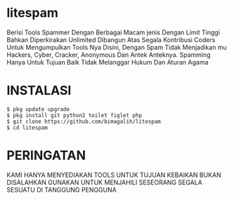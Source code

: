 # litespam
Berisi Tools Spammer Dengan Berbagai Macam jenis Dengan Limit Tinggi Bahkan Diperkirakan Unlimited Dibangun Atas Segala Kontribusi Coders Untuk Mengumpulkan Tools Nya Disini, Dengan Spam Tidak Menjadikan mu Hackers, Cyber, Cracker, Anonymous Dan Antek Anteknya. Spamming Hanya Untuk Tujuan Baik Tidak Melanggar Hukum Dan Aturan Agama

# INSTALASI
```
$ pkg update upgrade
$ pkg install git python2 toilet figlet php
$ git clone https://github.com/bimagalih/litespam
$ cd litespam
```
# PERINGATAN
KAMI HANYA MENYEDIAKAN TOOLS UNTUK TUJUAN KEBAIKAN BUKAN DISALAHKAN GUNAKAN UNTUK MENJAHILI SESEORANG
SEGALA SESUATU DI TANGGUNG PENGGUNA

